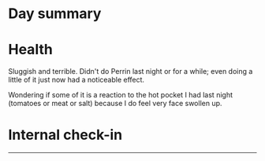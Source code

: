 # Day summary


# Health
Sluggish and terrible. Didn't do Perrin last night or for a while; even doing a little of it just now had a noticeable effect. 

Wondering if some of it is a reaction to the hot pocket I had last night (tomatoes or meat or salt) because I do feel very face swollen up. 



# Internal check-in




------

